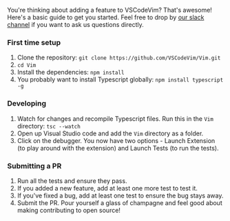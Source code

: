 You're thinking about adding a feature to VSCodeVim? That's awesome! Here's a basic guide to get you started. Feel free to drop by [our slack channel](https://vscodevim.slack.com/messages/general/) if you want to ask us questions directly.

### First time setup

1. Clone the repository: `git clone https://github.com/VSCodeVim/Vim.git`
2. `cd Vim`
3. Install the dependencies: `npm install`
4. You probably want to install Typescript globally: `npm install typescript -g`

### Developing

1. Watch for changes and recompile Typescript files. Run this in the `Vim` directory: `tsc --watch`
2. Open up Visual Studio code and add the `Vim` directory as a folder. 
3. Click on the debugger. You now have two options - Launch Extension (to play around with the extension) and Launch Tests (to run the tests). 

### Submitting a PR

1. Run all the tests and ensure they pass.
2. If you added a new feature, add at least one more test to test it.
3. If you've fixed a bug, add at least one test to ensure the bug stays away.
4. Submit the PR. Pour yourself a glass of champagne and feel good about making contributing to open source!
